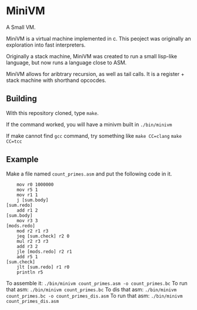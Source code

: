 # MiniVM
A Small VM.

MiniVM is a virtual machine implemented in c. This peoject was originally an exploration into fast interpreters.

Originally a stack machine, MiniVM was created to run a small lisp-like language, but now runs a language close to ASM.

MiniVM allows for aribtrary recursion, as well as tail calls. It is a register + stack machine with shorthand opcocdes.

## Building

With this repository cloned, type `make`.

If the command worked, you will have a minivm built in `./bin/minivm`

If make cannot find `gcc` command, try something like
`make CC=clang`
`make CC=tcc`

## Example

Make a file named `count_primes.asm` and put the following code in it.

```
    mov r0 1000000
    mov r5 1
    mov r1 1
    j [sum.body]
[sum.redo]
    add r1 2
[sum.body]
    mov r3 3
[mods.redo]
    mod r2 r1 r3
    jeq [sum.check] r2 0
    mul r2 r3 r3
    add r3 2
    jle [mods.redo] r2 r1
    add r5 1
[sum.check]
    jlt [sum.redo] r1 r0
    println r5
```

To assemble it: `./bin/minivm count_primes.asm -o count_primes.bc`
To run that asm: `./bin/minivm count_primes.bc`
To dis that asm: `./bin/minivm count_primes.bc -o count_primes_dis.asm`
To run that asm: `./bin/minivm count_primes_dis.asm`

